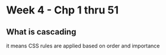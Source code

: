 # Week 4 - Chp 1 thru 51
## What is cascading
it means CSS rules are applied based on order and importance

